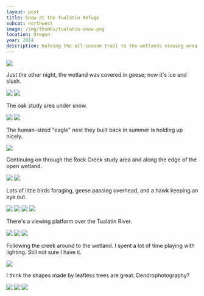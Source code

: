 ```yaml
---
layout: post
title: Snow at the Tualatin Refuge
subcat: northwest
image: /img/thumbs/tualatin-snow.png
location: Oregon
year: 2014
description: Walking the all-season trail to the wetlands viewing area. 
---
```


  <img src="https://lh4.googleusercontent.com/-VWclenepfnM/Uv7TyGn0iZI/AAAAAAAAGOM/66RppMq0lT8/w604-h275-no/DSCF2281.png">

Just the other night, the wetland was covered in geese; now it's ice and slush.

  <img src="https://lh6.googleusercontent.com/-ruOVnpaOcRY/Uv7TwnSlMkI/AAAAAAAAGN8/fU_ElHesVRI/w604-h403-no/DSCF2257.png">

  <img src="https://lh5.googleusercontent.com/-gh_NMHBhMvM/Uv7TxvtUfoI/AAAAAAAAGOI/eEe9sQkzjo8/w604-h403-no/DSCF2260.png">

The oak study area under snow.

  <img src="https://lh5.googleusercontent.com/-BDfgzmR70mE/Uv7TbSANr-I/AAAAAAAAGL8/8mjwhDntHGU/w604-h403-no/DSCF2122.png">

  <img src="https://lh5.googleusercontent.com/-dlnzpU4Q8-c/Uv7TaNMtRFI/AAAAAAAAGL4/D0OPhdgEdOg/w543-h813-no/DSCF2150.png">

The human-sized "eagle" nest they built back in summer is holding up nicely.

  <img src="https://lh5.googleusercontent.com/-YEtjcbS_T3Y/Uv7TcLCuNHI/AAAAAAAAGMI/-Rgro95D-XE/w604-h403-no/DSCF2151.png">

Continuing on through the Rock Creek study area and along the edge of the open wetland. 

  <img src="https://lh4.googleusercontent.com/-Zl-hj_9jC40/Uv7TggpbnBI/AAAAAAAAGMY/t9l0wKtvl5s/w604-h403-no/DSCF2170.png">

  <img src="https://lh3.googleusercontent.com/-xfy3oxbzvmI/Uv7ThasHCXI/AAAAAAAAGMg/012pxIKEIF4/w604-h403-no/DSCF2197.png">

Lots of little birds foraging, geese passing overhead, and a hawk keeping an eye out.

  <img src="https://lh6.googleusercontent.com/-RAc6VFI6orw/Uv7Te0aVtiI/AAAAAAAAGMQ/SP2pP3pkJQY/w604-h453-no/DSCF2193.png">

  <img src="https://lh5.googleusercontent.com/-LAwxjgy6954/Uv7TrpySdRI/AAAAAAAAGNM/QAvvkGZ5XJs/w604-h328-no/DSCF2239.png">

  <img src="https://lh4.googleusercontent.com/-dFyBjZcqV2w/Uv7Tt5EfqfI/AAAAAAAAGNk/5nwVbIjlSko/w604-h453-no/DSCF2245.png">

  <img src="https://lh5.googleusercontent.com/-99m-WTEeFHM/Uv7TtHyfL7I/AAAAAAAAGNc/UQPgLPRMRHk/w604-h453-no/DSCF2246.png">

There's a viewing platform over the Tualatin River.

  <img src="https://lh4.googleusercontent.com/-Hd0UTuwmzQ0/Uv7TjTB8R1I/AAAAAAAAGMo/VDA1Xx_o8_I/w604-h403-no/DSCF2205.png">

  <img src="https://lh5.googleusercontent.com/-FySUUa5ANpE/Uv7Tmb5Vc9I/AAAAAAAAGMw/sXiGPWVjK0Y/w604-h403-no/DSCF2208.png">

  <img src="https://lh4.googleusercontent.com/-9pV41nFt0eo/Uv7TpozXGwI/AAAAAAAAGNE/nYLxjpgbJQY/w604-h403-no/DSCF2212.png">

Following the creek around to the wetland. I spent a lot of time playing with lighting. Still not sure I have it.

  <img src="https://lh3.googleusercontent.com/-aUoL70olyn4/Uv7TspyCE9I/AAAAAAAAGNY/PWNZh95AIbk/w604-h403-no/DSCF2232.png">

I think the shapes made by leafless trees are great. Dendrophotography?

  <img src="https://lh6.googleusercontent.com/-jGrryQB2cMg/Uv7X7KopQeI/AAAAAAAAGPI/JbFEuMDD_o4/w604-h403-no/series1.png">

  <img src="https://lh3.googleusercontent.com/-be53Pi3GYso/Uv7X6xuNK3I/AAAAAAAAGPE/hFOZwuJIJCI/w604-h403-no/series2.png">

  <img src="https://lh4.googleusercontent.com/-ioWblz-pqsk/Uv7X640OheI/AAAAAAAAGPA/1fOErbwwkIc/w604-h403-no/series3.png">



